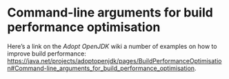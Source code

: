 # Command-line arguments for build performance optimisation

Here’s a link on the *Adopt OpenJDK* wiki a number of examples on how to improve build performance:
https://java.net/projects/adoptopenjdk/pages/BuildPerformanceOptimisation#Command-line_arguments_for_build_performance_optimisation.
